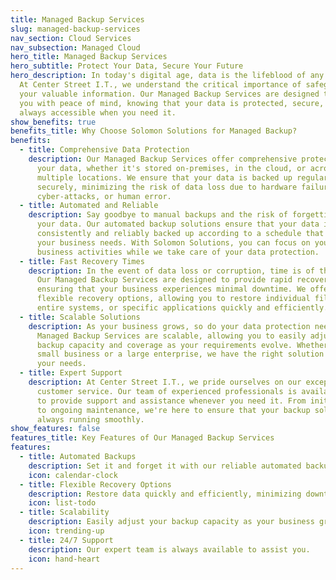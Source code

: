 ```yaml
---
title: Managed Backup Services
slug: managed-backup-services
nav_section: Cloud Services
nav_subsection: Managed Cloud
hero_title: Managed Backup Services
hero_subtitle: Protect Your Data, Secure Your Future
hero_description: In today's digital age, data is the lifeblood of any business.
  At Center Street I.T., we understand the critical importance of safeguarding
  your valuable information. Our Managed Backup Services are designed to provide
  you with peace of mind, knowing that your data is protected, secure, and
  always accessible when you need it.
show_benefits: true
benefits_title: Why Choose Solomon Solutions for Managed Backup?
benefits:
  - title: Comprehensive Data Protection
    description: Our Managed Backup Services offer comprehensive protection for all
      your data, whether it's stored on-premises, in the cloud, or across
      multiple locations. We ensure that your data is backed up regularly and
      securely, minimizing the risk of data loss due to hardware failures,
      cyber-attacks, or human error.
  - title: Automated and Reliable
    description: Say goodbye to manual backups and the risk of forgetting to back up
      your data. Our automated backup solutions ensure that your data is
      consistently and reliably backed up according to a schedule that suits
      your business needs. With Solomon Solutions, you can focus on your core
      business activities while we take care of your data protection.
  - title: Fast Recovery Times
    description: In the event of data loss or corruption, time is of the essence.
      Our Managed Backup Services are designed to provide rapid recovery times,
      ensuring that your business experiences minimal downtime. We offer
      flexible recovery options, allowing you to restore individual files,
      entire systems, or specific applications quickly and efficiently.
  - title: Scalable Solutions
    description: As your business grows, so do your data protection needs. Our
      Managed Backup Services are scalable, allowing you to easily adjust your
      backup capacity and coverage as your requirements evolve. Whether you're a
      small business or a large enterprise, we have the right solution to fit
      your needs.
  - title: Expert Support
    description: At Center Street I.T., we pride ourselves on our exceptional
      customer service. Our team of experienced professionals is available 24/7
      to provide support and assistance whenever you need it. From initial setup
      to ongoing maintenance, we're here to ensure that your backup solution is
      always running smoothly.
show_features: false
features_title: Key Features of Our Managed Backup Services
features:
  - title: Automated Backups
    description: Set it and forget it with our reliable automated backup schedules.
    icon: calendar-clock
  - title: Flexible Recovery Options
    description: Restore data quickly and efficiently, minimizing downtime.
    icon: list-todo
  - title: Scalability
    description: Easily adjust your backup capacity as your business grows.
    icon: trending-up
  - title: 24/7 Support
    description: Our expert team is always available to assist you.
    icon: hand-heart
---
```

